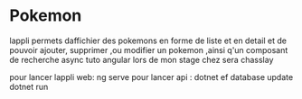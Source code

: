 # Pokemon
lappli permets daffichier des pokemons en forme de liste et en detail et de pouvoir ajouter, supprimer ,ou modifier un pokemon ,ainsi q'un composant de recherche  async
tuto angular lors de mon stage chez sera chasslay

pour lancer lappli web: 
ng serve
pour lancer api :
dotnet ef database update
dotnet run 

